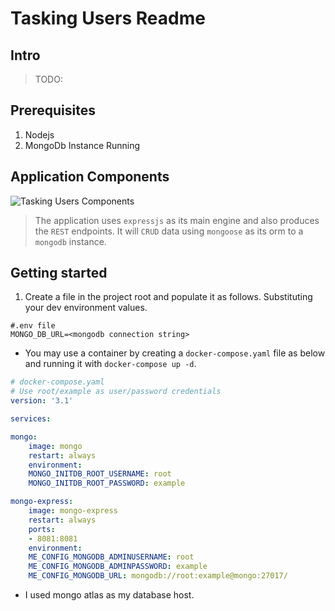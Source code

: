 # Tasking Users Readme

## Intro

> TODO:

## Prerequisites

1. Nodejs
2. MongoDb Instance Running

## Application Components

![Tasking Users Components](./assets/tasking-users-tech-stack.drawio.jpg)

> The application uses `expressjs` as its main engine and also produces the `REST` endpoints. It will `CRUD` data using `mongoose` as its orm to a `mongodb` instance.

## Getting started

1. Create a file in the project root and populate it as follows. Substituting your dev environment values.

```env
#.env file
MONGO_DB_URL=<mongodb connection string>
```

- You may use a container by creating a `docker-compose.yaml` file as below and running it with `docker-compose up -d`.
  
```yaml
# docker-compose.yaml
# Use root/example as user/password credentials
version: '3.1'

services:

mongo:
    image: mongo
    restart: always
    environment:
    MONGO_INITDB_ROOT_USERNAME: root
    MONGO_INITDB_ROOT_PASSWORD: example

mongo-express:
    image: mongo-express
    restart: always
    ports:
    - 8081:8081
    environment:
    ME_CONFIG_MONGODB_ADMINUSERNAME: root
    ME_CONFIG_MONGODB_ADMINPASSWORD: example
    ME_CONFIG_MONGODB_URL: mongodb://root:example@mongo:27017/
```

- I used mongo atlas as my database host.

    
